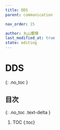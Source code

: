 ```yaml
---
title: DDS
parent: communication

nav_order: 15

author: 丸山響輝
last_modified_at: true
state: editing
---
```


# **DDS**
{: .no_toc }

## 目次
{: .no_toc .text-delta }

1. TOC
{:toc}